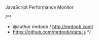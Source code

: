 JavaScript Performance Monitor

/**
 * @author mrdoob / http://mrdoob.com/
 * https://github.com/mrdoob/stats.js
 */
